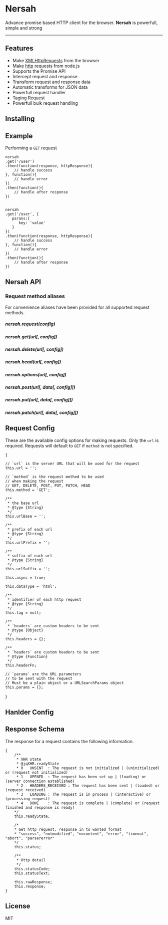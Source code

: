 

Nersah
===================
Advance promise based HTTP client for the browser.
**Nersah** is powerfull, simple and strong


----------
## Features

- Make [XMLHttpRequests](https://developer.mozilla.org/en-US/docs/Web/API/XMLHttpRequest) from the browser
- Make [http](http://nodejs.org/api/http.html) requests from node.js
- Supports the Promise API
- Intercept request and response
- Transform request and response data
- Automatic transforms for JSON data
- Powerfull request handler
- Taging Request
- Powerfull bulk request handling

## Installing


## Example
Performing a `GET` request

    nersah
	.get('/user')
	.then(function(response, httpResponse){
        // handle success
	}, function(){
        // handle error
	})
	.then(function(){
		// handle after response
	})


    nersah
	.get('/user', {
	   parans:{
	      key: 'value'
	   }
	})
	.then(function(response, httpResponse){
        // handle success
	}, function(){
        // handle error
	})
	.then(function(){
		// handle after response
	})



## Nersah API


### Request method aliases

For convenience aliases have been provided for all supported request methods.

##### nersah.request(config)

##### nersah.get(url[, config])

##### nersah.delete(url[, config])

##### nersah.head(url[, config])

##### nersah.options(url[, config])

##### nersah.post(url[, data[, config]])

##### nersah.put(url[, data[, config]])

##### nersah.patch(url[, data[, config]])



## Request Config
These are the available config options for making requests. Only the `url` is required. Requests will default to `GET` if `method` is not specified.

    {

	// `url` is the server URL that will be used for the request
	this.url = '';

	// `method` is the request method to be used 
	// when making the request
	// GET, DELETE, POST, PUT, PATCH, HEAD
	this.method = 'GET';

	/**
	 * the base url
	 * @type {String}
	 */
	this.urlBase = '';

	/**
	 * prefix of each url
	 * @type {String}
	 */
	this.urlPrefix = '';

	/**
	 * suffix of each url
	 * @type {String}
	 */
	this.urlSuffix = '';

	this.async = true;

	this.dataType = 'html';

	/**
	 * identifier of each http request
	 * @type {String}
	 */
	this.tag = null;

	/**
	 * `headers` are custom headers to be sent
	 * @type {Object}
	 */
	this.headers = {};

	/**
	 * `headers` are custom headers to be sent
	 * @type {Function}
	 */
	this.headerFn;

	// `params` are the URL parameters 
	// to be sent with the request
	// Must be a plain object or a URLSearchParams object
	this.params = {};

}


## Hanlder Config



## Response Schema
The response for a request contains the following information.

    {
    	/**
    	 * XHR state
    	 * @jqXHR.readyState
    	 * 0   UNSENT  : The request is not initialized | (uninitialized) or (request not initialized)
    	 * 1   OPENED  : The request has been set up | (loading) or (server connection established)
    	 * 2   HEADERS_RECEIVED : The request has been sent | (loaded) or (request received)
    	 * 3   LOADING : The request is in process | (interactive) or (processing request)
    	 * 4   DONE    : The request is complete | (complete) or (request finished and response is ready)
    	*/
    	this.readyState;
    
    	/*
    	* Get http request, response in to wanted format
    	* "success", "notmodified", "nocontent", "error", "timeout", "abort", "parsererror"
    	*/
    	this.status;
    
    	/**
    	 * Http detail
    	 */
    	this.statusCode;
    	this.statusText;
    
    	this.rawResponse;
    	this.response;
    }



## License

MIT